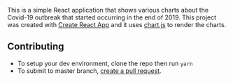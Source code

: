 This is a simple React application that shows various charts about the Covid-19 outbreak that started occurring in the end of 2019. This project was created with [Create React App](https://create-react-app.dev/docs/adding-typescript/) and it uses [chart.js](https://github.com/chartjs/Chart.js) to render the charts.

## Contributing

- To setup your dev environment, clone the repo then run `yarn`
- To submit to master branch, [create a pull request](https://opensource.com/article/19/7/create-pull-request-github).